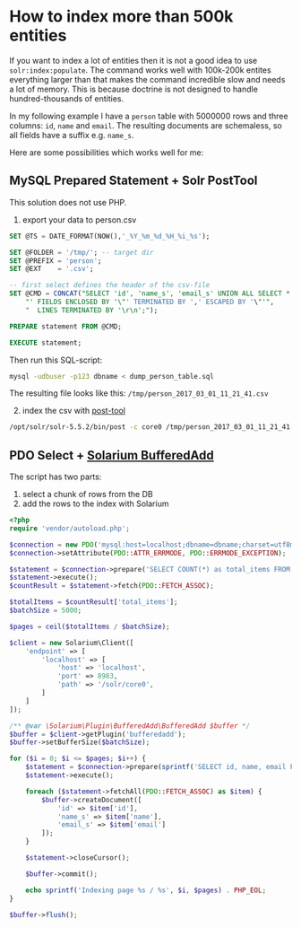 # How to index more than 500k entities

If you want to index a lot of entities then it is not a good idea to use `solr:index:populate`. 
The command works well with 100k-200k entites everything larger than that makes the command incredible slow and needs a lot of memory. This is because doctrine is not designed to handle hundred-thousands of entities.

In my following example I have a `person` table with 5000000 rows and three columns: `id`, `name` and `email`. The resulting documents are schemaless, so all fields have a suffix e.g. `name_s`.

Here are some possibilities which works well for me:

## MySQL Prepared Statement + Solr PostTool

This solution does not use PHP.

1. export your data to person.csv
```sql
SET @TS = DATE_FORMAT(NOW(),'_%Y_%m_%d_%H_%i_%s');

SET @FOLDER = '/tmp/'; -- target dir
SET @PREFIX = 'person';
SET @EXT    = '.csv';

-- first select defines the header of the csv-file
SET @CMD = CONCAT("SELECT 'id', 'name_s', 'email_s' UNION ALL SELECT * FROM person INTO OUTFILE '",@FOLDER,@PREFIX,@TS,@EXT,
    "' FIELDS ENCLOSED BY '\"' TERMINATED BY ',' ESCAPED BY '\"'",
    "  LINES TERMINATED BY '\r\n';");

PREPARE statement FROM @CMD;

EXECUTE statement;
```

Then run this SQL-script:

```bash
mysql -udbuser -p123 dbname < dump_person_table.sql
```

The resulting file looks like this: `/tmp/person_2017_03_01_11_21_41.csv`

2. index the csv with [post-tool](https://lucidworks.com/2015/08/04/solr-5-new-binpost-utility/)

```bash
/opt/solr/solr-5.5.2/bin/post -c core0 /tmp/person_2017_03_01_11_21_41.csv
```

## PDO Select + [Solarium BufferedAdd](http://solarium.readthedocs.io/en/stable/plugins/#example-usage)

The script has two parts:

1. select a chunk of rows from the DB
2. add the rows to the index with Solarium

```php
<?php
require 'vendor/autoload.php';

$connection = new PDO('mysql:host=localhost;dbname=dbname;charset=utf8mb4', 'dbuser', '123');
$connection->setAttribute(PDO::ATTR_ERRMODE, PDO::ERRMODE_EXCEPTION);

$statement = $connection->prepare('SELECT COUNT(*) as total_items FROM person');
$statement->execute();
$countResult = $statement->fetch(PDO::FETCH_ASSOC);

$totalItems = $countResult['total_items'];
$batchSize = 5000;

$pages = ceil($totalItems / $batchSize);

$client = new Solarium\Client([
    'endpoint' => [
        'localhost' => [
            'host' => 'localhost',
            'port' => 8983,
            'path' => '/solr/core0',
        ]
    ]
]);

/** @var \Solarium\Plugin\BufferedAdd\BufferedAdd $buffer */
$buffer = $client->getPlugin('bufferedadd');
$buffer->setBufferSize($batchSize);

for ($i = 0; $i <= $pages; $i++) {
    $statement = $connection->prepare(sprintf('SELECT id, name, email FROM person LIMIT %s, %s', $i * $batchSize, $batchSize));
    $statement->execute();

    foreach ($statement->fetchAll(PDO::FETCH_ASSOC) as $item) {
        $buffer->createDocument([
            'id' => $item['id'],
            'name_s' => $item['name'],
            'email_s' => $item['email']
        ]);
    }

    $statement->closeCursor();

    $buffer->commit();

    echo sprintf('Indexing page %s / %s', $i, $pages) . PHP_EOL;
}

$buffer->flush();
```
